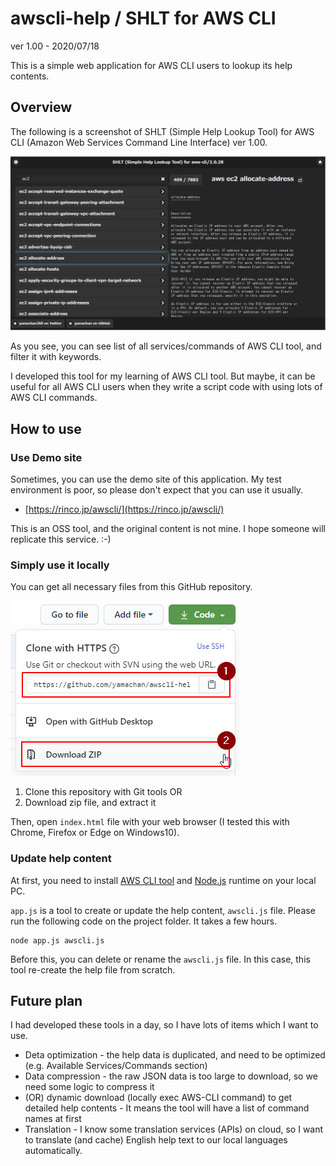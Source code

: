 # awscli-help / SHLT for AWS CLI

ver 1.00 - 2020/07/18

This is a simple web application for AWS CLI users to lookup its help contents.

## Overview

The following is a screenshot of SHLT (Simple Help Lookup Tool) for AWS CLI (Amazon Web Services Command Line Interface) ver 1.00.

![screen shot of this web app](i/web-screenshot-v100.png)

As you see, you can see list of all services/commands of AWS CLI tool, and filter it with keywords.

I developed this tool for my learning of AWS CLI tool. But maybe, it can be useful for all AWS CLI users when they write a script code with using lots of AWS CLI commands.

## How to use

### Use Demo site

Sometimes, you can use the demo site of this application. My test environment is poor, so please don't expect that you can use it usually.

* [https://rinco.jp/awscli/](https://rinco.jp/awscli/)

This is an OSS tool, and the original content is not mine. I hope someone will replicate this service. :-)

### Simply use it locally

You can get all necessary files from this GitHub repository.

![GitHub download](i/github-download.png)

1. Clone this repository with Git tools OR
2. Download zip file, and extract it

Then, open ``index.html`` file with your web browser (I tested this with Chrome, Firefox or Edge on Windows10).

### Update help content

At first, you need to install [AWS CLI tool](https://docs.aws.amazon.com/cli/latest/userguide/cli-chap-install.html) and [Node.js](https://nodejs.org/) runtime on your local PC.

``app.js`` is a tool to create or update the help content, ``awscli.js`` file. Please run the following code on the project folder. It takes a few hours.

```
node app.js awscli.js
```

Before this, you can delete or rename the ``awscli.js`` file. In this case, this tool re-create the help file from scratch.

## Future plan

I had developed these tools in a day, so I have lots of items which I want to use.

* Deta optimization - the help data is duplicated, and need to be optimized (e.g. Available Services/Commands section)
* Data compression - the raw JSON data is too large to download, so we need some logic to compress it
* (OR) dynamic download (locally exec AWS-CLI command) to get detailed help contents - It means the tool will have a list of command names at first
* Translation - I know some translation services (APIs) on cloud, so I want to translate (and cache) English help text to our local languages automatically.

